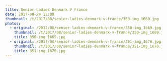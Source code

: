 ```yaml
---
title: Senior Ladies Denmark V France
date: 2017-08-24 12:00
thumbnail: /t/2017/08/senior-ladies-denmark-v-france/350-img_1669.jpg
photos:
  - original: /2017/08/senior-ladies-denmark-v-france/350-img_1669.jpg
    thumbnail: /t/2017/08/senior-ladies-denmark-v-france/350-img_1669.jpg
    title: 350-img_1669.jpg
  - original: /2017/08/senior-ladies-denmark-v-france/351-img_1670.jpg
    thumbnail: /t/2017/08/senior-ladies-denmark-v-france/351-img_1670.jpg
    title: 351-img_1670.jpg
---
```

